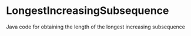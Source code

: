 LongestIncreasingSubsequence
============================

Java code for obtaining the length of the longest increasing subsequence
